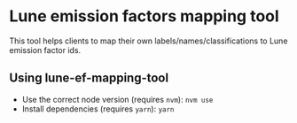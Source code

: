 # Lune emission factors mapping tool

This tool helps clients to map their own labels/names/classifications to Lune emission factor ids.

## Using lune-ef-mapping-tool

* Use the correct node version (requires `nvm`): `nvm use`
* Install dependencies (requires `yarn`): `yarn`
